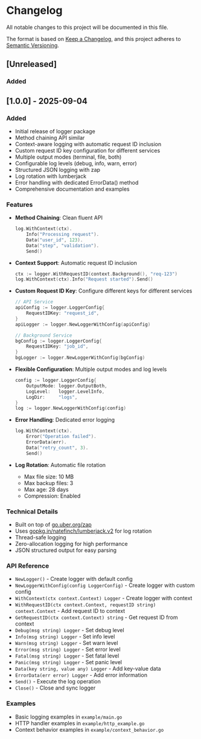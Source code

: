 # Changelog

All notable changes to this project will be documented in this file.

The format is based on [Keep a Changelog](https://keepachangelog.com/en/1.0.0/),
and this project adheres to [Semantic Versioning](https://semver.org/spec/v2.0.0.html).

## [Unreleased]

### Added

## [1.0.0] - 2025-09-04

### Added
- Initial release of logger package
- Method chaining API similar
- Context-aware logging with automatic request ID inclusion
- Custom request ID key configuration for different services
- Multiple output modes (terminal, file, both)
- Configurable log levels (debug, info, warn, error)
- Structured JSON logging with zap
- Log rotation with lumberjack
- Error handling with dedicated ErrorData() method
- Comprehensive documentation and examples

### Features
- **Method Chaining**: Clean fluent API
  ```go
  log.WithContext(ctx).
      Info("Processing request").
      Data("user_id", 123).
      Data("step", "validation").
      Send()
  ```

- **Context Support**: Automatic request ID inclusion
  ```go
  ctx := logger.WithRequestID(context.Background(), "req-123")
  log.WithContext(ctx).Info("Request started").Send()
  ```

- **Custom Request ID Key**: Configure different keys for different services
  ```go
  // API Service
  apiConfig := logger.LoggerConfig{
      RequestIDKey: "request_id",
  }
  apiLogger := logger.NewLoggerWithConfig(apiConfig)
  
  // Background Service
  bgConfig := logger.LoggerConfig{
      RequestIDKey: "job_id",
  }
  bgLogger := logger.NewLoggerWithConfig(bgConfig)
  ```

- **Flexible Configuration**: Multiple output modes and log levels
  ```go
  config := logger.LoggerConfig{
      OutputMode: logger.OutputBoth,
      LogLevel:   logger.LevelInfo,
      LogDir:     "logs",
  }
  log := logger.NewLoggerWithConfig(config)
  ```

- **Error Handling**: Dedicated error logging
  ```go
  log.WithContext(ctx).
      Error("Operation failed").
      ErrorData(err).
      Data("retry_count", 3).
      Send()
  ```

- **Log Rotation**: Automatic file rotation
  - Max file size: 10 MB
  - Max backup files: 3
  - Max age: 28 days
  - Compression: Enabled

### Technical Details
- Built on top of [go.uber.org/zap](https://github.com/uber-go/zap)
- Uses [gopkg.in/natefinch/lumberjack.v2](https://github.com/natefinch/lumberjack) for log rotation
- Thread-safe logging
- Zero-allocation logging for high performance
- JSON structured output for easy parsing

### API Reference
- `NewLogger()` - Create logger with default config
- `NewLoggerWithConfig(config LoggerConfig)` - Create logger with custom config
- `WithContext(ctx context.Context) Logger` - Create logger with context
- `WithRequestID(ctx context.Context, requestID string) context.Context` - Add request ID to context
- `GetRequestID(ctx context.Context) string` - Get request ID from context
- `Debug(msg string) Logger` - Set debug level
- `Info(msg string) Logger` - Set info level
- `Warn(msg string) Logger` - Set warn level
- `Error(msg string) Logger` - Set error level
- `Fatal(msg string) Logger` - Set fatal level
- `Panic(msg string) Logger` - Set panic level
- `Data(key string, value any) Logger` - Add key-value data
- `ErrorData(err error) Logger` - Add error information
- `Send()` - Execute the log operation
- `Close()` - Close and sync logger

### Examples
- Basic logging examples in `example/main.go`
- HTTP handler examples in `example/http_example.go`
- Context behavior examples in `example/context_behavior.go`

